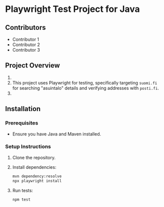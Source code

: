 # Playwright Test Project for Java

## Contributors
- Contributor 1
- Contributor 2
- Contributor 3

## Project Overview
1. 
2. This project uses Playwright for testing, specifically targeting `suomi.fi` for searching "asuintalo" details and verifying addresses with `posti.fi`.
3. 

## Installation

### Prerequisites
- Ensure you have Java and Maven installed.

### Setup Instructions
1. Clone the repository.
2. Install dependencies:

   ```bash
   mvn dependency:resolve
   npx playwright install
   ```
3. Run tests:

   ```bash
   npm test
   ```

